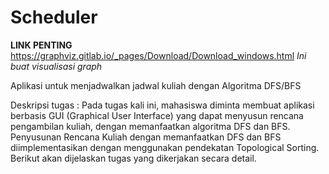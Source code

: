 # Scheduler

<b>LINK PENTING</b> <br>
https://graphviz.gitlab.io/_pages/Download/Download_windows.html <i>Ini buat visualisasi graph</i>

Aplikasi untuk menjadwalkan jadwal kuliah dengan Algoritma DFS/BFS

Deskripsi tugas :
Pada tugas kali ini, mahasiswa diminta membuat aplikasi berbasis GUI (Graphical User
Interface) yang dapat menyusun rencana pengambilan kuliah, dengan memanfaatkan algoritma DFS
dan BFS. Penyusunan Rencana Kuliah dengan memanfaatkan DFS dan BFS diimplementasikan
dengan menggunakan pendekatan Topological Sorting. Berikut akan dijelaskan tugas yang
dikerjakan secara detail.
